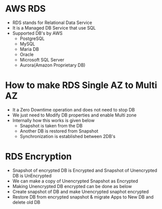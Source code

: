 # AWS RDS
- RDS stands for Relational Data Service
- It is a Managed DB Service that use SQL
- Supported DB's by AWS
  - PostgreSQL
  - MySQL
  - Maria DB
  - Oracle
  - Microsoft SQL Server
  - Aurora(Amazon Proprietary DB)
# How to make RDS Single AZ to Multi AZ
- It a Zero Downtime operation and does not need to stop DB
- We just need to Modify DB properties and enable Multi zone
- Internally how this works is given below
  - Snapshot is taken from the DB
  - Another DB is restored from Snapshot
  - Synchronization is established between 2DB's
# RDS Encryption
- Snapshot of encrypted DB is Encrypted and Snapshot of Unencrypted DB is UnEncrypted
- We can make a copy of Unencrypted Snapshot as Encrypted
- Making Unencrypted DB encrypted can be done as below
- Create snapshot of DB and make Unencrypted snaphot encrypted
- Restore DB from encrypted snapshot & migrate Apps to New DB and delete old DB
